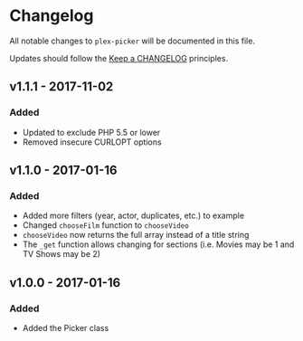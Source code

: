 # Changelog

All notable changes to `plex-picker` will be documented in this file.

Updates should follow the [Keep a CHANGELOG](http://keepachangelog.com/) principles.

## v1.1.1 - 2017-11-02

### Added
- Updated to exclude PHP 5.5 or lower
- Removed insecure CURLOPT options

## v1.1.0 - 2017-01-16

### Added
- Added more filters (year, actor, duplicates, etc.) to example
- Changed `chooseFilm` function to `chooseVideo`
- `chooseVideo` now returns the full array instead of a title string
- The `_get` function allows changing for sections (i.e. Movies may be 1 and TV Shows may be 2)

## v1.0.0 - 2017-01-16

### Added
- Added the Picker class